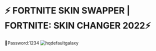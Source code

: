 # ⚡️ FORTNITE SKIN SWAPPER | FORTNITE: SKIN CHANGER 2022⚡️ 
🔑Password:1234
![hqdefaultgalaxy](https://user-images.githubusercontent.com/113033715/196552255-35a4c45c-5ed0-4f04-a57d-03d2a9a19c8c.jpg)







